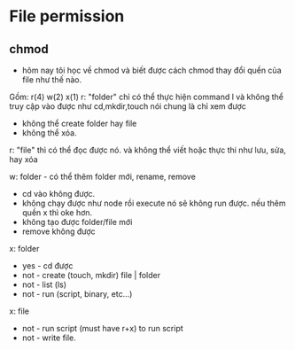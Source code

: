 # File permission
## chmod
- hôm nay tôi học về chmod và biết được cách chmod thay đổi quền của file như thế nào.

Gồm: r(4) w(2) x(1)
r: "folder" chỉ có thể thực hiện command l và không thể truy cập vào được như cd,mkdir,touch nói chung là chỉ xem được 
- không thể create folder hay file 
- không thể xóa.

r: "file" thì có thể đọc được nó. và không thể viết hoặc thực thi như lưu, sửa, hay xóa

w: folder - có thể thêm folder mới, rename, remove
- cd vào không được.
- không chạy được như node rồi execute nó sẽ không run được. nếu thêm quền x thì oke hơn.
- không tạo được folder/file mới
- remove không được

x: folder
- yes - cd  được
- not - create (touch, mkdir) file | folder
- not - list (ls)
- not - run (script, binary, etc...)

x: file
- not - run script (must have r+x) to run script
- not - write file.

 
